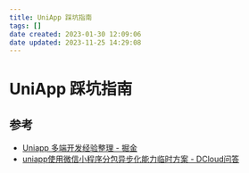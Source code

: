 ```yaml
---
title: UniApp 踩坑指南
tags: []
date created: 2023-01-30 12:09:06
date updated: 2023-11-25 14:29:08
---
```


# UniApp 踩坑指南

## 参考

- [Uniapp 多端开发经验整理 - 掘金](https://juejin.cn/post/7138221718518595621)
- [uniapp使用微信小程序分包异步化能力临时方案 - DCloud问答](https://ask.dcloud.net.cn/article/39622)


